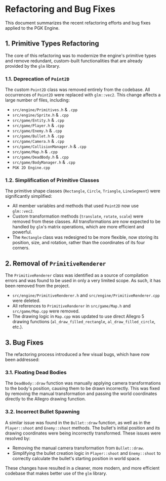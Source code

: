 # Refactoring and Bug Fixes

This document summarizes the recent refactoring efforts and bug fixes applied to the PGK Engine.

## 1. Primitive Types Refactoring

The core of this refactoring was to modernize the engine's primitive types and remove redundant, custom-built functionalities that are already provided by the `glm` library.

### 1.1. Deprecation of `Point2D`

The custom `Point2D` class was removed entirely from the codebase. All occurrences of `Point2D` were replaced with `glm::vec2`. This change affects a large number of files, including:

*   `src/engine/Primitives.h` & `.cpp`
*   `src/engine/Sprite.h` & `.cpp`
*   `src/game/Entity.h` & `.cpp`
*   `src/game/Player.h` & `.cpp`
*   `src/game/Enemy.h` & `.cpp`
*   `src/game/Bullet.h` & `.cpp`
*   `src/game/Camera.h` & `.cpp`
*   `src/game/CollisionManager.h` & `.cpp`
*   `src/game/Map.h` & `.cpp`
*   `src/game/DeadBody.h` & `.cpp`
*   `src/game/BodyManager.h` & `.cpp`
*   `PGK 2D Engine.cpp`

### 1.2. Simplification of Primitive Classes

The primitive shape classes (`Rectangle`, `Circle`, `Triangle`, `LineSegment`) were significantly simplified:

*   All member variables and methods that used `Point2D` now use `glm::vec2`.
*   Custom transformation methods (`translate`, `rotate`, `scale`) were removed from these classes. All transformations are now expected to be handled by `glm`'s matrix operations, which are more efficient and powerful.
*   The `Rectangle` class was redesigned to be more flexible, now storing its position, size, and rotation, rather than the coordinates of its four corners.

## 2. Removal of `PrimitiveRenderer`

The `PrimitiveRenderer` class was identified as a source of compilation errors and was found to be used in only a very limited scope. As such, it has been removed from the project.

*   `src/engine/PrimitiveRenderer.h` and `src/engine/PrimitiveRenderer.cpp` were deleted.
*   All references to `PrimitiveRenderer` in `src/game/Map.h` and `src/game/Map.cpp` were removed.
*   The drawing logic in `Map.cpp` was updated to use direct Allegro 5 drawing functions (`al_draw_filled_rectangle`, `al_draw_filled_circle`, etc.).

## 3. Bug Fixes

The refactoring process introduced a few visual bugs, which have now been addressed:

### 3.1. Floating Dead Bodies

The `DeadBody::draw` function was manually applying camera transformations to the body's position, causing them to be drawn incorrectly. This was fixed by removing the manual transformation and passing the world coordinates directly to the Allegro drawing function.

### 3.2. Incorrect Bullet Spawning

A similar issue was found in the `Bullet::draw` function, as well as in the `Player::shoot` and `Enemy::shoot` methods. The bullet's initial position and its drawing coordinates were being incorrectly transformed. These issues were resolved by:

*   Removing the manual camera transformation from `Bullet::draw`.
*   Simplifying the bullet creation logic in `Player::shoot` and `Enemy::shoot` to correctly calculate the bullet's starting position in world space.

These changes have resulted in a cleaner, more modern, and more efficient codebase that makes better use of the `glm` library.